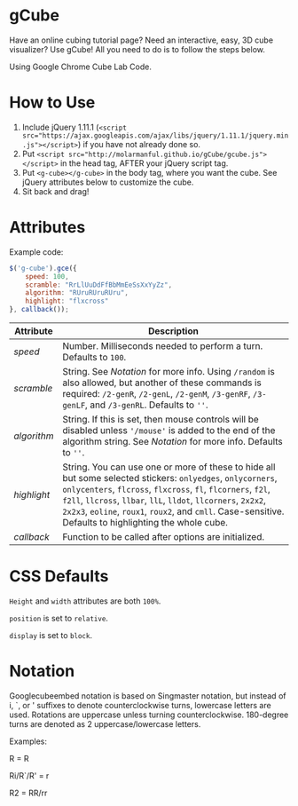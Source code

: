 gCube
==================

Have an online cubing tutorial page? Need an interactive, easy, 3D cube visualizer? Use gCube! All you need to do is to follow the steps below.

Using Google Chrome Cube Lab Code.

How to Use
==================

1. Include jQuery 1.11.1 (```<script src="https://ajax.googleapis.com/ajax/libs/jquery/1.11.1/jquery.min.js"></script>```) if you have not already done so.
2. Put ```<script src="http://molarmanful.github.io/gCube/gcube.js"></script>``` in the head tag, AFTER your jQuery script tag.
3. Put ```<g-cube></g-cube>``` in the body tag, where you want the cube. See jQuery attributes below to customize the cube.
4. Sit back and drag!

<cube> Attributes
==================
Example code:
```javascript
$('g-cube').gce({
	speed: 100,
	scramble: "RrLlUuDdFfBbMmEeSsXxYyZz",
	algorithm: "RUruRUruRUru",
	highlight: "flxcross"
}, callback());
```
| Attribute | Description |
|-----------|-------------|
| _speed_ | Number. Milliseconds needed to perform a turn. Defaults to `100`. |
| _scramble_ | String. See _Notation_ for more info. Using `/random` is also allowed, but another of these commands is required: `/2-genR`, `/2-genL`, `/2-genM`, `/3-genRF`, `/3-genLF`, and `/3-genRL`. Defaults to `''`. |
| _algorithm_ | String. If this is set, then mouse controls will be disabled unless `'/mouse'` is added to the end of the algorithm string. See _Notation_ for more info. Defaults to `''`. |
| _highlight_ | String. You can use one or more of these to hide all but some selected stickers: `onlyedges`, `onlycorners`, `onlycenters`, `flcross`, `flxcross`, `fl`, `flcorners`, `f2l`, `f2ll`, `llcross`, `llbar`, `llL`, `lldot`, `llcorners`, `2x2x2`, `2x2x3`, `eoline`, `roux1`, `roux2`, and `cmll`. Case-sensitive. Defaults to highlighting the whole cube. |
| _callback_ | Function to be called after options are initialized. |

CSS Defaults
==================
`Height` and `width` attributes are both `100%`.

`position` is set to `relative`.

`display` is set to `block`.

Notation
===================
Googlecubeembed notation is based on Singmaster notation, but instead of i, `, or ' suffixes to denote counterclockwise turns, lowercase letters are used. Rotations are uppercase unless turning counterclockwise. 180-degree turns are denoted as 2 uppercase/lowercase letters.

Examples:

R = R

Ri/R`/R' = r

R2 = RR/rr
